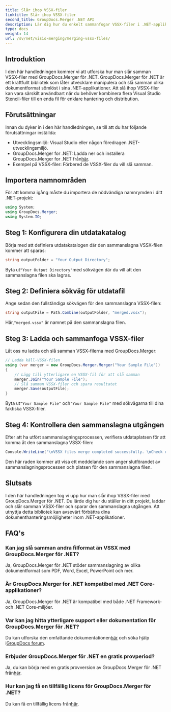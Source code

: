 ```yaml
---
title: Slår ihop VSSX-filer
linktitle: Slår ihop VSSX-filer
second_title: GroupDocs.Merger .NET API
description: Lär dig hur du enkelt sammanfogar VSSX-filer i .NET-applikationer med GroupDocs.Merger, vilket förbättrar effektiviteten i dokumenthanteringen.
type: docs
weight: 14
url: /sv/net/visio-merging/merging-vssx-files/
---
```

## Introduktion
I den här handledningen kommer vi att utforska hur man slår samman VSSX-filer med GroupDocs.Merger för .NET. GroupDocs.Merger för .NET är ett kraftfullt bibliotek som låter utvecklare manipulera och slå samman olika dokumentformat sömlöst i sina .NET-applikationer. Att slå ihop VSSX-filer kan vara särskilt användbart när du behöver kombinera flera Visual Studio Stencil-filer till en enda fil för enklare hantering och distribution.
## Förutsättningar
Innan du dyker in i den här handledningen, se till att du har följande förutsättningar inställda:
- Utvecklingsmiljö: Visual Studio eller någon föredragen .NET-utvecklingsmiljö.
-  GroupDocs.Merger for .NET: Ladda ner och installera GroupDocs.Merger for .NET från[här](https://releases.groupdocs.com/merger/net/).
- Exempel på VSSX-filer: Förbered de VSSX-filer du vill slå samman.

## Importera namnområden
För att komma igång måste du importera de nödvändiga namnrymden i ditt .NET-projekt:
```csharp
using System; 
using GroupDocs.Merger;
using System.IO;
```
## Steg 1: Konfigurera din utdatakatalog
Börja med att definiera utdatakatalogen där den sammanslagna VSSX-filen kommer att sparas:
```csharp
string outputFolder = "Your Output Directory";
```
 Byta ut`"Your Output Directory"`med sökvägen där du vill att den sammanslagna filen ska lagras.
## Steg 2: Definiera sökväg för utdatafil
Ange sedan den fullständiga sökvägen för den sammanslagna VSSX-filen:
```csharp
string outputFile = Path.Combine(outputFolder, "merged.vssx");
```
 Här,`"merged.vssx"` är namnet på den sammanslagna filen.
## Steg 3: Ladda och sammanfoga VSSX-filer
Låt oss nu ladda och slå samman VSSX-filerna med GroupDocs.Merger:
```csharp
// Ladda käll-VSSX-filen
using (var merger = new GroupDocs.Merger.Merger("Your Sample File"))
{
    // Lägg till ytterligare en VSSX-fil för att slå samman
    merger.Join("Your Sample File");
    // Slå samman VSSX-filer och spara resultatet
    merger.Save(outputFile);
}
```
 Byta ut`"Your Sample File"` och`"Your Sample File"` med sökvägarna till dina faktiska VSSX-filer.
## Steg 4: Kontrollera den sammanslagna utgången
Efter att ha utfört sammanslagningsprocessen, verifiera utdataplatsen för att komma åt den sammanslagna VSSX-filen:
```csharp
Console.WriteLine("\nVSSX files merge completed successfully. \nCheck output in {0}", outputFolder);
```
Den här raden kommer att visa ett meddelande som anger slutförandet av sammanslagningsprocessen och platsen för den sammanslagna filen.

## Slutsats
I den här handledningen tog vi upp hur man slår ihop VSSX-filer med GroupDocs.Merger för .NET. Du lärde dig hur du ställer in ditt projekt, laddar och slår samman VSSX-filer och sparar den sammanslagna utgången. Att utnyttja detta bibliotek kan avsevärt förbättra dina dokumenthanteringsmöjligheter inom .NET-applikationer.

## FAQ's
### Kan jag slå samman andra filformat än VSSX med GroupDocs.Merger för .NET?
Ja, GroupDocs.Merger för .NET stöder sammanslagning av olika dokumentformat som PDF, Word, Excel, PowerPoint och mer.
### Är GroupDocs.Merger for .NET kompatibel med .NET Core-applikationer?
Ja, GroupDocs.Merger för .NET är kompatibel med både .NET Framework- och .NET Core-miljöer.
### Var kan jag hitta ytterligare support eller dokumentation för GroupDocs.Merger för .NET?
 Du kan utforska den omfattande dokumentationen[här](https://reference.groupdocs.com/merger/net/) och söka hjälp i[GroupDocs forum](https://forum.groupdocs.com/c/merger/32).
### Erbjuder GroupDocs.Merger för .NET en gratis provperiod?
 Ja, du kan börja med en gratis provversion av GroupDocs.Merger för .NET från[här](https://releases.groupdocs.com/).
### Hur kan jag få en tillfällig licens för GroupDocs.Merger för .NET?
 Du kan få en tillfällig licens från[här](https://purchase.groupdocs.com/temporary-license/).
